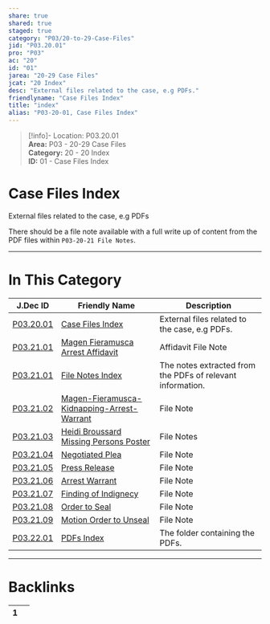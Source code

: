 ```yaml
---  
share: true  
shared: true  
staged: true  
category: "P03/20-to-29-Case-Files"  
jid: "P03.20.01"  
pro: "P03"  
ac: "20"  
id: "01"  
jarea: "20-29 Case Files"  
jcat: "20 Index"  
desc: "External files related to the case, e.g PDFs."  
friendlyname: "Case Files Index"  
title: "index"  
alias: "P03-20-01, Case Files Index"  
---  
```

>[!info]- Location: P03.20.01  
>**Area:** P03 - 20-29 Case Files  
>**Category:** 20 - 20 Index  
>**ID:** 01 - Case Files Index  
  
# Case Files Index  
  
External files related to the case, e.g PDFs  
  
There should be a file note available with a full write up of content from the PDF files within `P03-20-21 File Notes`.  
   
  
  
---  
# In This Category  
  
| J.Dec ID                                                                                                                    | Friendly Name                                                                                                                                                | Description                                                |  
| --------------------------------------------------------------------------------------------------------------------------- | ------------------------------------------------------------------------------------------------------------------------------------------------------------ | ---------------------------------------------------------- |  
| [P03.20.01](index.md)                                                       | [Case Files Index](index.md)                                                                                 | External files related to the case, e.g PDFs.              |  
| [P03.21.01](./21-File-Notes/02-Magen-Fieramusca-Arrest-Affidavit.md)          | [Magen Fieramusca Arrest Affidavit](./21-File-Notes/02-Magen-Fieramusca-Arrest-Affidavit.md)                   | Affidavit File Note                                        |  
| [P03.21.01](./21-File-Notes/index.md)                                         | [File Notes Index](./21-File-Notes/index.md)                                                                   | The notes extracted from the PDFs of relevant information. |  
| [P03.21.02](./21-File-Notes/02-Magen-Fieramusca-Kidnapping-Arrest-Warrant.md) | [Magen-Fieramusca-Kidnapping-Arrest-Warrant](./21-File-Notes/02-Magen-Fieramusca-Kidnapping-Arrest-Warrant.md) | File Note                                                  |  
| [P03.21.03](./21-File-Notes/03-Heidi-Broussard-Missing-Persons-Poster.md)     | [Heidi Broussard Missing Persons Poster](./21-File-Notes/03-Heidi-Broussard-Missing-Persons-Poster.md)         | File Notes                                                 |  
| [P03.21.04](./21-File-Notes/04-Negotiated-Plea.md)                            | [Negotiated Plea](./21-File-Notes/04-Negotiated-Plea.md)                                                       | File Note                                                  |  
| [P03.21.05](./21-File-Notes/05-Press-Release.md)                              | [Press Release](./21-File-Notes/05-Press-Release.md)                                                           | File Note                                                  |  
| [P03.21.06](./21-File-Notes/06-Arrest-Warrant.md)                             | [Arrest Warrant](./21-File-Notes/06-Arrest-Warrant.md)                                                         | File Note                                                  |  
| [P03.21.07](./21-File-Notes/07-Finding-of-Indignecy.md)                       | [Finding of Indignecy](./21-File-Notes/07-Finding-of-Indignecy.md)                                             | File Note                                                  |  
| [P03.21.08](./21-File-Notes/08-Order-to-Seal.md)                              | [Order to Seal](./21-File-Notes/08-Order-to-Seal.md)                                                           | File Note                                                  |  
| [P03.21.09](./21-File-Notes/09-Motion-Order-to-Unseal.md)                     | [Motion Order to Unseal](./21-File-Notes/09-Motion-Order-to-Unseal.md)                                         | File Note                                                  |  
| [P03.22.01](./22-PDFs/index.md)                                               | [PDFs Index](./22-PDFs/index.md)                                                                               | The folder containing the PDFs.                            |  
  
  
---  
# Backlinks  
<div><table class="dataview table-view-table"><thead class="table-view-thead"><tr class="table-view-tr-header"><th class="table-view-th"><span></span><span class="dataview small-text">1</span></th><th class="table-view-th"><span></span></th></tr></thead><tbody class="table-view-tbody"></tbody></table></div>